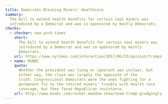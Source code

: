 ```yaml
---
title: Democrats Blocking Miners' Healthcare
summary:
  The bill to extend health benefits for certain coal miners was
  introduced by a Democrat and was co-sponsored by mostly Democrats.
checks:
  - checker: new-york-times
    short:
      The bill to extend health benefits for certain coal miners was
      introduced by a Democrat and was co-sponsored by mostly
      Democrats.
    url: https://www.nytimes.com/interactive/2017/06/23/opinion/trumps-lies.html
  - name: MSNBC
    quote:
      Whether the president was lying or ignorant was unclear, but
      either way, the claim was largely the opposite of the
      truth. Congressional Democrats were the ones fighting for a
      permanent fix to the retired miners’ trouble with health care
      coverage, but they faced Republican resistance.
    url: http://www.msnbc.com/rachel-maddow-show/team-trump-grudgingly-tells-the-truth-about-miners-health-care
---
```

